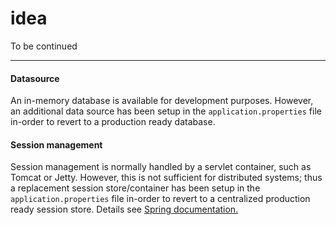 # idea
To be continued

---

#### Datasource
An in-memory database is available for development purposes. However, an additional data source
has been setup in the `application.properties` file in-order to revert to a production ready database.   

#### Session management   
Session management is normally handled by a servlet container, such as Tomcat or Jetty. However, this is not sufficient for distributed systems; thus a replacement session store/container has been setup in the `application.properties` file in-order to revert to a centralized production ready session store. Details see [Spring documentation.](https://docs.spring.io/spring-session/docs/current/reference/html5/guides/boot-redis.html)
